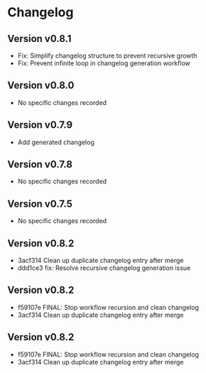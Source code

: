 # Changelog

## Version v0.8.1
- Fix: Simplify changelog structure to prevent recursive growth
- Fix: Prevent infinite loop in changelog generation workflow

## Version v0.8.0
- No specific changes recorded

## Version v0.7.9
- Add generated changelog

## Version v0.7.8
- No specific changes recorded

## Version v0.7.5
- No specific changes recorded
## Version v0.8.2
- 3acf314 Clean up duplicate changelog entry after merge
- ddd1ce3 fix: Resolve recursive changelog generation issue

## Version v0.8.2
- f59107e FINAL: Stop workflow recursion and clean changelog
- 3acf314 Clean up duplicate changelog entry after merge

## Version v0.8.2
- f59107e FINAL: Stop workflow recursion and clean changelog
- 3acf314 Clean up duplicate changelog entry after merge
